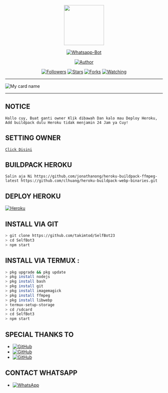 <p align="center">
<img src="https://telegra.ph/file/38121729060e6d62f9942.jpg/revision/latest/top-crop/width/300/height/300?cb=20190417164406" width="128" height="128"/>
</p>
<p align="center">
<a href="#"><img title="Whatsapp-Bot" src="https://img.shields.io/badge/SelfBot3-green?colorA=%23ff0000&colorB=%23017e40&style=for-the-badge"></a>
</p>
<p align="center">
<a href="https://github.com/takimtod"><img title="Author" src="https://img.shields.io/badge/Author-T A K I M-red.svg?style=for-the-badge&logo=github"></a>
</p>
<p align="center">
<a href="https://github.com/takimtod/followers"><img title="Followers" src="https://img.shields.io/github/followers/takimtod?color=blue&style=flat-square"></a>
<a href="https://github.com/takimtod/SelfBot3/stargazers/"><img title="Stars" src="https://img.shields.io/github/stars/takimtod/SelfBot3?color=red&style=flat-square"></a>
<a href="https://github.com/takimtod/SelfBot3/network/members"><img title="Forks" src="https://img.shields.io/github/forks/takimtod/SelfBot3?color=red&style=flat-square"></a>
<a href="https://github.com/takimtod/SelfBot3/watchers"><img title="Watching" src="https://img.shields.io/github/watchers/takimtod/SelfBot3?label=Watchers&color=blue&style=flat-square"></a>

--------

![My card name](https://cardivo.vercel.app/api?name=takimtod&description=DOOOR,%20WELCOME%20TO%20di%20github%20takimtod%20&image=https://telegra.ph/file/38121729060e6d62f9942.jpg?v=4&backgroundColor=%23ecf0f1&instagram=zyee_ez&github=takimtod&pattern=leaf&colorPattern=%23eaeaea)

 ---------

## NOTICE

`
Hallo cuy, Buat ganti owner Klik dibawah
Dan kalo mau Deploy Heroku, Add buildpack dulu
Heroku tidak menjamin 24 Jam ya Cuy!
`

## SETTING OWNER

[`Click Disini`](https://github.com/takimtod/SelfBot3/blob/master/settings.json)

## BUILDPACK HEROKU

`
Salin aja Ni
https://github.com/jonathanong/heroku-buildpack-ffmpeg-latest
https://github.com/clhuang/heroku-buildpack-webp-binaries.git
`

## DEPLOY HEROKU

[![Heroku](https://www.herokucdn.com/deploy/button.svg)](https://dashboard.heroku.com/new?template=https%3A%2F%2Fgithub.com%2takimtod%2SelfBot3)

## INSTALL VIA GIT

```bash
> git clone https://github.com/takimtod/SelfBot23
> cd SelfBot3
> npm start
```

## INSTALL VIA TERMUX :

```bash
> pkg upgrade && pkg update
> pkg install nodejs
> pkg install bash
> pkg install git
> pkg install imagemagick
> pkg install ffmpeg
> pkg install libwebp
> termux-setup-storage
> cd /sdcard
> cd SelfBot3
> npm start
```

## SPECIAL THANKS TO
* <a href="https://github.com/adiwajshing/Baileys"><img alt="GitHub" src="https://img.shields.io/badge/adiwajshing/Baileys%20-%23121011.svg?&style=for-the-badge&logo=github&logoColor=white"/></a>
* <a href="https://github.com/officialdittaz"><img alt="GitHub" src="https://img.shields.io/badge/officialdittaz%20-%23121011.svg?&style=for-the-badge&logo=github&logoColor=white"/></a>
* <a href="https://github.com/takimtod"><img alt="GitHub" src="https://img.shields.io/badge/takimtod%20-%23121011.svg?&style=for-the-badge&logo=github&logoColor=white"/></a>

## CONTACT WHATSAPP
* <a href="https://wa.me/6282194424412"><img alt="WhatsApp" src="https://img.shields.io/badge/WhatsApp-25D366?style=for-the-badge&logo=whatsapp&logoColor=white"/></a>
